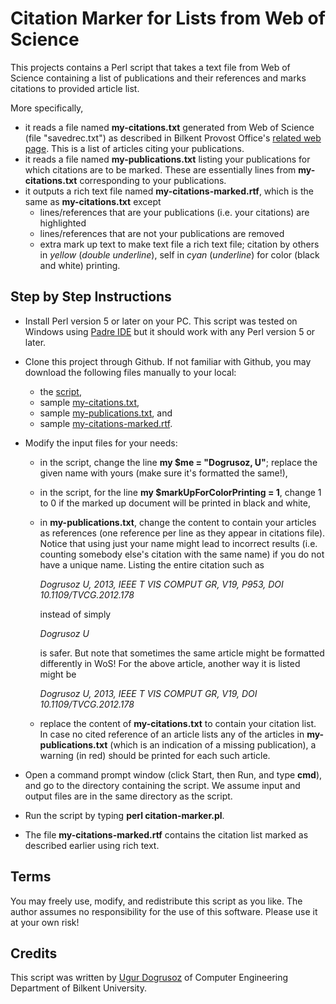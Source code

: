 # Citation Marker for Lists from Web of Science

This projects contains a Perl script that takes a text file from Web of Science containing a list of publications and 
their references and marks citations to provided article list.

More specifically,
- it reads a file named **my-citations.txt** generated from Web of Science (file "savedrec.txt") as described in Bilkent Provost Office's [related
web page](http://w3.bilkent.edu.tr/bilkent/annual-faculty-survey/). This is a list of articles citing your publications.
- it reads a file named **my-publications.txt** listing your publications for which citations are to be marked. These are essentially lines from **my-citations.txt** corresponding to your publications.
- it outputs a rich text file named **my-citations-marked.rtf**, which is the same as **my-citations.txt** except
    * lines/references that are your publications (i.e. your citations) are highlighted
    * lines/references that are not your publications are removed
    * extra mark up text to make text file a rich text file; citation by others in *yellow* (*double underline*), self in *cyan* (*underline*) for color (black and white) printing.

## Step by Step Instructions

- Install Perl version 5 or later on your PC. This script was tested on Windows using [Padre IDE](http://padre.perlide.org/) 
but it should work with any Perl version 5 or later.

- Clone this project through Github. If not familiar with Github, you may download the following files manually to your local:
    * the [script](https://raw.githubusercontent.com/ugurdogrusoz/WoS-citation-marker/master/citation-marker.pl),
    * sample [my-citations.txt](https://raw.githubusercontent.com/ugurdogrusoz/WoS-citation-marker/master/my-citations.txt),
    * sample [my-publications.txt](https://raw.githubusercontent.com/ugurdogrusoz/WoS-citation-marker/master/my-publications.txt), and
    * sample [my-citations-marked.rtf](https://raw.githubusercontent.com/ugurdogrusoz/WoS-citation-marker/master/my-citations-marked.rtf).
    
- Modify the input files for your needs:
    * in the script, change the line **my $me = "Dogrusoz, U"**; replace the given name with yours (make sure it's formatted the same!),
    * in the script, for the line **my $markUpForColorPrinting = 1**, change 1 to 0 if the marked up document will be printed in black and white,
    * in **my-publications.txt**, change the content to contain your articles as references (one reference per line as they
    appear in citations file). Notice that using just your name might lead to incorrect results (i.e. counting somebody else's citation with the same name) if you do not have a unique name. 
    Listing the entire citation such as
    
      *Dogrusoz U, 2013, IEEE T VIS COMPUT GR, V19, P953, DOI 10.1109/TVCG.2012.178* 
      
      instead of simply
      
      *Dogrusoz U*
      
      is safer. But note that sometimes the same article might be formatted differently in WoS! For the above article, another way it is listed might be
      
      *Dogrusoz U, 2013, IEEE T VIS COMPUT GR, V19, DOI 10.1109/TVCG.2012.178*
      
    * replace the content of **my-citations.txt** to contain your citation list. In case no cited reference of an article lists any of the articles in **my-publications.txt** (which is an indication of a missing publication), a warning (in red) should be printed for each such article.

- Open a command prompt window (click Start, then Run, and type **cmd**), and go to the directory containing the script. We
assume input and output files are in the same directory as the script.

- Run the script by typing **perl citation-marker.pl**.

- The file **my-citations-marked.rtf** contains the citation list marked as described earlier using rich text.

## Terms

You may freely use, modify, and redistribute this script as you like. The author assumes no responsibility for the use of this 
software. Please use it at your own risk!

## Credits

This script was written by [Ugur Dogrusoz](http://www.cs.bilkent.edu.tr/~ugur/) of Computer Engineering Department of Bilkent University.
